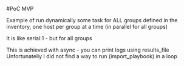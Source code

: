 #PoC MVP

Example of run dynamically some task for ALL groups defined in the inventory, one host per group at a time (in parallel for all groups)

It is like serial:1 - but for all groups 


This is achieved with async - you can print logs using results_file
Unfortunatelly I did not find a way to run (import_playbook) in a loop
